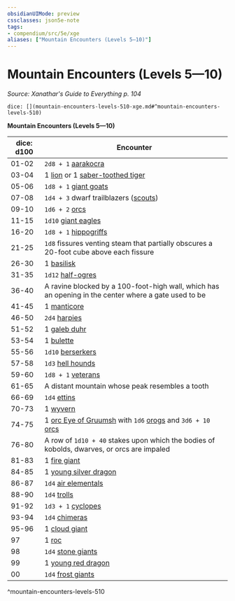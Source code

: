 ```yaml
---
obsidianUIMode: preview
cssclasses: json5e-note
tags:
- compendium/src/5e/xge
aliases: ["Mountain Encounters (Levels 5—10)"]
---
```

# Mountain Encounters (Levels 5—10)
*Source: Xanathar's Guide to Everything p. 104* 

`dice: [](mountain-encounters-levels-510-xge.md#^mountain-encounters-levels-510)`

**Mountain Encounters (Levels 5—10)**

| dice: d100 | Encounter |
|------------|-----------|
| 01-02 | `2d8 + 1` [aarakocra](/3-Mechanics/CLI/bestiary/humanoid/aarakocra.md) |
| 03-04 | 1 [lion](/3-Mechanics/CLI/bestiary/beast/lion.md) or 1 [saber-toothed tiger](/3-Mechanics/CLI/bestiary/beast/saber-toothed-tiger.md) |
| 05-06 | `1d8 + 1` [giant goats](/3-Mechanics/CLI/bestiary/beast/giant-goat.md) |
| 07-08 | `1d4 + 3` dwarf trailblazers ([scouts](/3-Mechanics/CLI/bestiary/humanoid/scout.md)) |
| 09-10 | `1d6 + 2` [orcs](/3-Mechanics/CLI/bestiary/humanoid/orc.md) |
| 11-15 | `1d10` [giant eagles](/3-Mechanics/CLI/bestiary/beast/giant-eagle.md) |
| 16-20 | `1d8 + 1` [hippogriffs](/3-Mechanics/CLI/bestiary/monstrosity/hippogriff.md) |
| 21-25 | `1d8` fissures venting steam that partially obscures a 20-foot cube above each fissure |
| 26-30 | 1 [basilisk](/3-Mechanics/CLI/bestiary/monstrosity/basilisk.md) |
| 31-35 | `1d12` [half-ogres](/3-Mechanics/CLI/bestiary/giant/half-ogre-ogrillon.md) |
| 36-40 | A ravine blocked by a 100-foot-high wall, which has an opening in the center where a gate used to be |
| 41-45 | 1 [manticore](/3-Mechanics/CLI/bestiary/monstrosity/manticore.md) |
| 46-50 | `2d4` [harpies](/3-Mechanics/CLI/bestiary/monstrosity/harpy.md) |
| 51-52 | 1 [galeb duhr](/3-Mechanics/CLI/bestiary/elemental/galeb-duhr.md) |
| 53-54 | 1 [bulette](/3-Mechanics/CLI/bestiary/monstrosity/bulette.md) |
| 55-56 | `1d10` [berserkers](/3-Mechanics/CLI/bestiary/humanoid/berserker.md) |
| 57-58 | `1d3` [hell hounds](/3-Mechanics/CLI/bestiary/fiend/hell-hound.md) |
| 59-60 | `1d8 + 1` [veterans](/3-Mechanics/CLI/bestiary/humanoid/veteran.md) |
| 61-65 | A distant mountain whose peak resembles a tooth |
| 66-69 | `1d4` [ettins](/3-Mechanics/CLI/bestiary/giant/ettin.md) |
| 70-73 | 1 [wyvern](/3-Mechanics/CLI/bestiary/dragon/wyvern.md) |
| 74-75 | 1 [orc Eye of Gruumsh](/3-Mechanics/CLI/bestiary/humanoid/orc-eye-of-gruumsh.md) with `1d6` [orogs](/3-Mechanics/CLI/bestiary/humanoid/orog.md) and `3d6 + 10` [orcs](/3-Mechanics/CLI/bestiary/humanoid/orc.md) |
| 76-80 | A row of `1d10 + 40` stakes upon which the bodies of kobolds, dwarves, or orcs are impaled |
| 81-83 | 1 [fire giant](/3-Mechanics/CLI/bestiary/giant/fire-giant.md) |
| 84-85 | 1 [young silver dragon](/3-Mechanics/CLI/bestiary/dragon/young-silver-dragon.md) |
| 86-87 | `1d4` [air elementals](/3-Mechanics/CLI/bestiary/elemental/air-elemental.md) |
| 88-90 | `1d4` [trolls](/3-Mechanics/CLI/bestiary/giant/troll.md) |
| 91-92 | `1d3 + 1` [cyclopes](/3-Mechanics/CLI/bestiary/giant/cyclops.md) |
| 93-94 | `1d4` [chimeras](/3-Mechanics/CLI/bestiary/monstrosity/chimera.md) |
| 95-96 | 1 [cloud giant](/3-Mechanics/CLI/bestiary/giant/cloud-giant.md) |
| 97 | 1 [roc](/3-Mechanics/CLI/bestiary/monstrosity/roc.md) |
| 98 | `1d4` [stone giants](/3-Mechanics/CLI/bestiary/giant/stone-giant.md) |
| 99 | 1 [young red dragon](/3-Mechanics/CLI/bestiary/dragon/young-red-dragon.md) |
| 00 | `1d4` [frost giants](/3-Mechanics/CLI/bestiary/giant/frost-giant.md) |
^mountain-encounters-levels-510